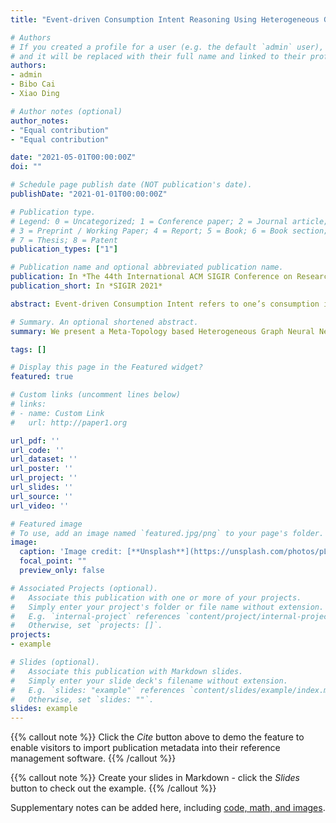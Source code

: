 ```yaml
---
title: "Event-driven Consumption Intent Reasoning Using Heterogeneous Graph Neural Networks with Meta-Topology"

# Authors
# If you created a profile for a user (e.g. the default `admin` user), write the username (folder name) here 
# and it will be replaced with their full name and linked to their profile.
authors:
- admin
- Bibo Cai
- Xiao Ding

# Author notes (optional)
author_notes:
- "Equal contribution"
- "Equal contribution"

date: "2021-05-01T00:00:00Z"
doi: ""

# Schedule page publish date (NOT publication's date).
publishDate: "2021-01-01T00:00:00Z"

# Publication type.
# Legend: 0 = Uncategorized; 1 = Conference paper; 2 = Journal article;
# 3 = Preprint / Working Paper; 4 = Report; 5 = Book; 6 = Book section;
# 7 = Thesis; 8 = Patent
publication_types: ["1"]

# Publication name and optional abbreviated publication name.
publication: In *The 44th International ACM SIGIR Conference on Research and Development in Information Retrieval*
publication_short: In *SIGIR 2021*

abstract: Event-driven Consumption Intent refers to one’s consumption intent to certain types of products triggered by a daily event. However, little prior work attempts to explicitly model the relationship between events and consumption intentions. To fill this gap, we propose to automatically construct a novel knowledge base — Event-Consumption Graph (ECG) as a complement to the existing KBs. Specifically, ECG is a heterogeneous graph that contains two types of nodes: event nodes and product nodes, and three types of edges: event-event edges, event-product edges and product-product edges. Due to the semantic complexity and expressive diversity of events, ECG can suffer from the sparsity problem. To improve the coverage of ECG, we propose a new task Event-driven Consumption Intent Reasoning (ECIR) to complement the ECG. The main challenge of this task is that conventional heterogeneous graph neural network reasoning relies on localized first-order structure information in the single-view network that is unable to capture higher-order heterogeneous interactions between nodes. To address this issue, we present a Meta-Topology based Heterogeneous Graph Neural Network (MT-HGNN), which utilizes meta-topology induced subgraph adjacency matrix to capture node’s local high-order heterogeneous connection features. A novel multi-view information aggregation mechanism is applied to allow each node to select the best reasoning.

# Summary. An optional shortened abstract.
summary: We present a Meta-Topology based Heterogeneous Graph Neural Network (MT-HGNN), which utilizes meta-topology induced subgraph adjacency matrix to capture node’s local high-order heterogeneous connection features to deal with ECIR task.

tags: []

# Display this page in the Featured widget?
featured: true

# Custom links (uncomment lines below)
# links:
# - name: Custom Link
#   url: http://paper1.org

url_pdf: ''
url_code: ''
url_dataset: ''
url_poster: ''
url_project: ''
url_slides: ''
url_source: ''
url_video: ''

# Featured image
# To use, add an image named `featured.jpg/png` to your page's folder. 
image:
  caption: 'Image credit: [**Unsplash**](https://unsplash.com/photos/pLCdAaMFLTE)'
  focal_point: ""
  preview_only: false

# Associated Projects (optional).
#   Associate this publication with one or more of your projects.
#   Simply enter your project's folder or file name without extension.
#   E.g. `internal-project` references `content/project/internal-project/index.md`.
#   Otherwise, set `projects: []`.
projects:
- example

# Slides (optional).
#   Associate this publication with Markdown slides.
#   Simply enter your slide deck's filename without extension.
#   E.g. `slides: "example"` references `content/slides/example/index.md`.
#   Otherwise, set `slides: ""`.
slides: example
---
```


{{% callout note %}}
Click the *Cite* button above to demo the feature to enable visitors to import publication metadata into their reference management software.
{{% /callout %}}

{{% callout note %}}
Create your slides in Markdown - click the *Slides* button to check out the example.
{{% /callout %}}

Supplementary notes can be added here, including [code, math, and images](https://wowchemy.com/docs/writing-markdown-latex/).
